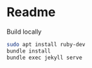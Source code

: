 # Readme

Build locally

```bash
sudo apt install ruby-dev
bundle install
bundle exec jekyll serve
```


